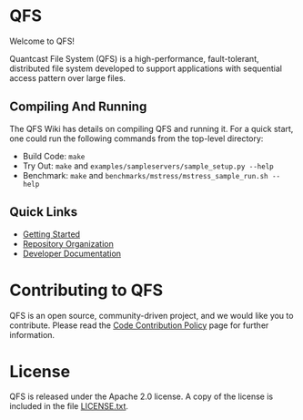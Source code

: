QFS
===

Welcome to QFS!

Quantcast File System (QFS) is a high-performance, fault-tolerant, distributed file system developed to support applications with sequential access pattern over large files.


Compiling And Running
---------------------

The QFS Wiki has details on compiling QFS and running it. For a quick start, one could run the following commands from the top-level directory:

* Build Code:
  `make`
* Try Out:
    `make` and `examples/sampleservers/sample_setup.py --help`
* Benchmark: 
    `make` and `benchmarks/mstress/mstress_sample_run.sh --help`

Quick Links
-----------

* [Getting Started](http://github.com/quantcast/qfs/wiki)
* [Repository Organization](https://github.com/quantcast/qfs/wiki/Repository-Organization)
* [Developer Documentation](https://github.com/quantcast/qfs/wiki/Developer-Documentation)

Contributing to QFS
===================

QFS is an open source, community-driven project, and we would like you to contribute. Please read the [Code Contribution Policy]() page for further information.

License
=======

QFS is released under the Apache 2.0 license. A copy of the license is included in the file [LICENSE.txt](https://github.com/quantcast/qfs/blob/master/LICENSE.txt).

